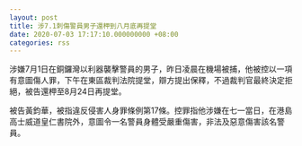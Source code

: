 ```yaml
---
layout: post
title: 涉7.1刺傷警員男子還柙到八月底再提堂
date: 2020-07-03 17:17:10.000000000 +08:00
categories: rss
---
```


涉嫌7月1日在銅鑼灣以利器襲擊警員的男子，昨日凌晨在機場被捕，他被控以一項有意圖傷人罪，下午在東區裁判法院提堂，辯方提出保釋，不過裁判官最終決定拒絕，被告還柙至8月24日再提堂。

被告黃鈞華，被指違反侵害人身罪條例第17條。控罪指他涉嫌在七一當日，在港島高士威道皇仁書院外，意圖令一名警員身體受嚴重傷害，非法及惡意傷害該名警員。
